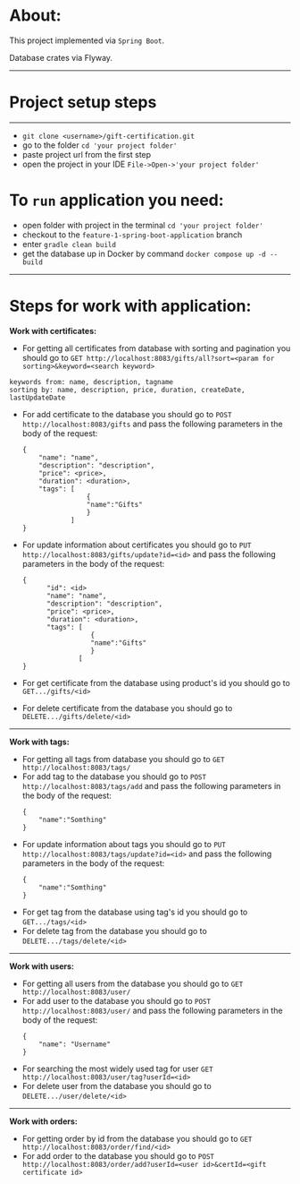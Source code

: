 # __About:__
This project implemented via `Spring Boot`.

Database crates via Flyway.
 
___
# __Project setup steps__
___
* ```git clone <username>/gift-certification.git ```
* go to the folder ```cd 'your project folder'```
* paste project url from the first step
* open the project in your IDE ```File->Open->'your project folder'```

# __To ```run``` application you need:__

* open folder with project in the terminal ```cd 'your project folder'```
* checkout to the ```feature-1-spring-boot-application``` branch
* enter ```gradle clean build```
* get the database up in Docker by command ```docker compose up -d --build```
___
# __Steps for work with application:__

__Work with certificates:__
* For getting all certificates from database with sorting and pagination you should go to ```GET http://localhost:8083/gifts/all?sort=<param for sorting>&keyword=<search keyword>```
```
keywords from: name, description, tagname
sorting by: name, description, price, duration, createDate, lastUpdateDate
```
* For add certificate to the database you should go to ```POST http://localhost:8083/gifts``` 
and pass the following parameters in the body of the request:
   ```
   {
       "name": "name",
       "description": "description",
       "price": <price>,
       "duration": <duration>,
       "tags": [
                   {
                   "name":"Gifts"
                   }
               ]
   } 
  ```
 
* For update information about certificates you should go to ```PUT http://localhost:8083/gifts/update?id=<id>```
and pass the following parameters in the body of the request:
  ```
  {
        "id": <id>
        "name": "name",
        "description": "description",
        "price": <price>,
        "duration": <duration>,
        "tags": [
                   {
                   "name":"Gifts"
                   }
                [
  } 
   ```
* For get certificate from the database using product's id you should go to ```GET.../gifts/<id>```
* For delete certificate from the database you should go to  ```DELETE.../gifts/delete/<id>```
___
__Work with tags:__
* For getting all tags from database you should go to ```GET http://localhost:8083/tags/```
* For add tag to the database you should go to ```POST http://localhost:8083/tags/add``` 
and pass the following parameters in the body of the request:
   ```
   {
       "name":"Somthing"
   } 
  ```
* For update information about tags you should go to ```PUT http://localhost:8083/tags/update?id=<id>```
and pass the following parameters in the body of the request:
   ```
   {      
       "name":"Somthing"
   } 
  ```
* For get tag from the database using tag's id you should go to ```GET.../tags/<id>```
* For delete tag from the database you should go to  ```DELETE.../tags/delete/<id>```

___
__Work with users:__
* For getting all users from the database you should go to ```GET http://localhost:8083/user/```
* For add user to the database you should go to ```POST http://localhost:8083/user/``` 
  and pass the following parameters in the body of the request:
  ```
  {
      "name": "Username"
  }
  ```
* For searching the most widely used tag for user ```GET http://localhost:8083/user/tag?userId=<id>```
* For delete user from the database you should go to  ```DELETE.../user/delete/<id>```

___
__Work with orders:__

* For getting order by id from the database you should go to ```GET http://localhost:8083/order/find/<id>```
* For add order to the database you should go to ```POST http://localhost:8083/order/add?userId=<user id>&certId=<gift certificate id>``` 
